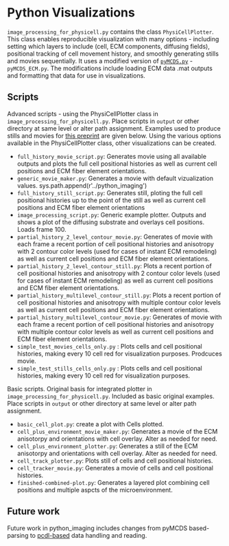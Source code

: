 # Python Visualizations

`image_processing_for_physicell.py` contains the class `PhysiCellPlotter`. This class enables reproducible visualization with many options - including setting which layers to include (cell, ECM components, diffusing fields), positional tracking of cell movement history, and smoothly generating stills and movies sequentially. It uses a modified version of [`pyMCDS.py`](https://github.com/PhysiCell-Tools/python-loader) - `pyMCDS_ECM.py`. The modifications include loading ECM data .mat outputs and formatting that data for use in visualizations. 


## Scripts

Advanced scripts - using the PhysiCellPlotter class in `image_processing_for_physicell.py`. Place scripts in `output` or other directory at same level or alter path assignment. Examples used to produce stills and movies for [this preprint](https://www.biorxiv.org/content/10.1101/2022.11.21.514608) are given below. Using the various options available in the PhysiCellPlotter class, other visualizations can be created. 
* `full_history_movie_script.py`: Generates movie using all available outputs and plots the full cell positional histories as well as current cell positions and ECM fiber element orientations. 
* `generic_movie_maker.py`: Generates a movie with default vizualization values. 
sys.path.append(r'../python_imaging')
* `full_history_still_script.py`: Generates still, ploting the full cell positional histories up to the point of the still as well as current cell positions and ECM fiber element orientations
*  `image_processing_script.py`: Generic example plotter. Outputs and shows a plot of the diffusing substrate and overlays cell positions. Loads frame 100. 
* `partial_history_2_level_contour_movie.py`: Generates of movie with each frame a recent portion of cell positional histories and anisotropy with 2 contour color levels (used for cases of instant ECM remodeling) as well as current cell positions and ECM fiber element orientations.
* `partial_history_2_level_contour_still.py`: Plots a recent portion of cell positional histories and anisotropy with 2 contour color levels (used for cases of instant ECM remodeling) as well as current cell positions and ECM fiber element orientations.
* `partial_history_multilevel_contour_still.py`: Plots a recent portion of cell positional histories and anisotropy with multiple contour color levels as well as current cell positions and ECM fiber element orientations.
* `partial_history_multilevel_contour_movie.py`: Generates of movie with each frame a recent portion of cell positional histories and anisotropy with multiple contour color levels as well as current cell positions and ECM fiber element orientations.
* `simple_test_movies_cells_only.py` : Plots cells and cell positional histories, making every 10 cell red for visualization purposes. Prodcuces movie.
* `simple_test_stills_cells_only.py` : Plots cells and cell positional histories, making every 10 cell red for visualization purposes. 


Basic scripts. Original basis for integrated plotter in `image_processing_for_physicell.py`. Included as basic original examples. Place scripts in `output` or other directory at same level or alter path assignment. 
* `basic_cell_plot.py`: create a plot with Cells plotted.
* `cell_plus_environment_movie_maker.py`: Generates a movie of the ECM anisotorpy and orientations with cell overlay. Alter as needed for need. 
* `cell_plus_environment_plotter.py`: Generates a still of the ECM anisotorpy and orientations with cell overlay. Alter as needed for need. 
* `cell_track_plotter.py`: Plots still of cells and cell positional histories. 
* `cell_tracker_movie.py`: Generates a movie of cells and cell positional histories.
* `finished-combined-plot.py`: Generates a layered plot combining cell positions and multiple aspcts of the microenvironment. 

## Future work 

Future work in python_imaging includes changes from pyMCDS based-parsing to [pcdl-based](https://github.com/PhysiCell-Tools/python-loader) data handling and reading. 